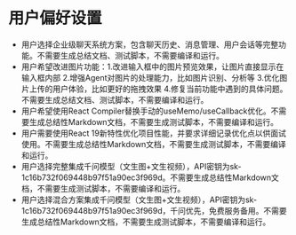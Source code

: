 # 用户偏好设置

- 用户选择企业级聊天系统方案，包含聊天历史、消息管理、用户会话等完整功能。不需要生成总结文档、测试脚本，不需要编译和运行。
- 用户希望改进图片功能：1.改进输入框中的图片预览效果，让图片直接显示在输入框内部 2.增强Agent对图片的处理能力，比如图片识别、分析等 3.优化图片上传的用户体验，比如更好的拖拽效果 4.修复当前功能中遇到的具体问题。不需要生成总结文档、测试脚本，不需要编译和运行。
- 用户希望使用React Compiler替换手动的useMemo/useCallback优化。不需要生成总结性Markdown文档，不需要生成测试脚本，不需要编译和运行。
- 用户需要使用React 19新特性优化项目性能，并要求详细记录优化点以供面试使用。不需要生成总结性Markdown文档，不需要生成测试脚本，不需要编译和运行。
- 用户选择完整集成千问模型（文生图+文生视频），API密钥为sk-1c16b732f069448b97f51a90ec3f969d。不需要生成总结性Markdown文档，不需要生成测试脚本，不需要编译和运行。
- 用户选择混合方案集成千问模型（文生图+文生视频），API密钥为sk-1c16b732f069448b97f51a90ec3f969d，千问优先，免费服务备用。不需要生成总结性Markdown文档，不需要生成测试脚本，不需要编译和运行。
